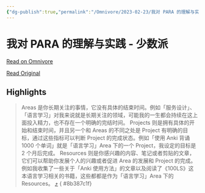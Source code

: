 ```yaml
---
{"dg-publish":true,"permalink":"/Omnivore/2023-02-23/我对 PARA 的理解与实践 - 少数派/"}
---
```



# 我对 PARA 的理解与实践 - 少数派

[Read on Omnivore](https://omnivore.app/me/para-1867a9786f9)

[Read Original](https://sspai.com/post/78349)

## Highlights

> Areas 是你长期关注的事情，它没有具体的结束时间。例如「服务设计」、「语言学习」对我来说就是长期关注的领域，可能我的一生都会持续在这上面投入精力，也不存在一个明确的完结时间。
> Projects 则是拥有具体的开始和结束时间，并且另一个和 Areas 的不同之处是 Project 有明确的目标，通过这些指标可以判断 Project 的完成状态。例如「使用 Anki 背诵 1000 个单词」就是「语言学习」Area 下的一个 Project，我设定的目标是 2 个月后完成。
> Resources 则是你感兴趣的内容、笔记或者剪贴的文章，它们可以帮助你发展个人的兴趣或者促进 Area 的发展和 Project 的完成。例如我收集了一些关于「Anki 使用方法」的文章以及阅读了《100LS》这本语言学习相关的书籍，这些都都是作为「语言学习」Area 下的 Resources。 [⤴️](https://omnivore.app/me/para-1867a9786f9#8b387c1f-a408-439c-bf0f-817e3f625bf2) 
{ #8b387c1f}


